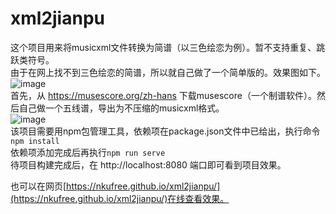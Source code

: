 # xml2jianpu

这个项目用来将musicxml文件转换为简谱（以三色绘恋为例）。暂不支持重复、跳跃类符号。  
由于在网上找不到三色绘恋的简谱，所以就自己做了一个简单版的。效果图如下。
![image](https://user-images.githubusercontent.com/120734145/208229550-b62d8c66-f729-4e9c-8f9a-1ac172a2b828.png)  
首先，从 https://musescore.org/zh-hans 下载musescore（一个制谱软件）。然后自己做一个五线谱，导出为不压缩的musicxml格式。  
![image](https://user-images.githubusercontent.com/120734145/208136371-0fdded23-b1de-4388-8392-9f64795eaab0.png)   
该项目需要用npm包管理工具，依赖项在package.json文件中已给出，执行命令 `npm install`  
依赖项添加完成后再执行`npm run serve`  
待项目构建完成后，在 http://localhost:8080 端口即可看到项目效果。

也可以在网页[https://nkufree.github.io/xml2jianpu/](https://nkufree.github.io/xml2jianpu/)在线查看效果。
